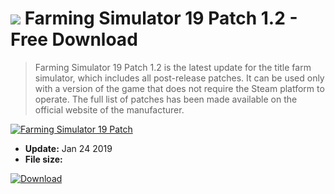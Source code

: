 # ![](https://cdn.softexe.net/static/icon/win.gif) Farming Simulator 19 Patch 1.2 - Free Download

> Farming Simulator 19 Patch 1.2 is the latest update for the title farm simulator, which includes all post-release patches. It can be used only with a version of the game that does not require the Steam platform to operate. The full list of patches has been made available on the official website of the manufacturer.

[![Farming Simulator 19 Patch](https:https://tse1.mm.bing.net/th?id=OIP.AF-6ejq08PpNC8YQZrVW8gHaEK&pid=Api)](https://softexe.net/win/games-entertainment/other/farming-simulator-19-patch:abfp.html)




- **Update:** Jan 24 2019
- **File size:** 

[![Download](https://cdn.softexe.net/static/img/download.png)](https://softexe.net/win/games-entertainment/other/farming-simulator-19-patch:abfp.html)

